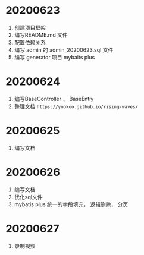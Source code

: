 # 20200623

1. 创建项目框架
2. 编写README.md 文件
3. 配置依赖关系
4. 编写 admin 的 admin_20200623.sql 文件
5. 编写 generator 项目 mybaits plus

# 20200624

1. 编写BaseController 、 BaseEntiy
2. 整理文档 `https://yookoo.github.io/rising-waves/`



# 20200625

1. 编写文档

# 20200626

1.  编写文档
2.  优化sql文件
3.  mybatis plus 统一的字段填充， 逻辑删除， 分页

# 20200627

1. 录制视频

